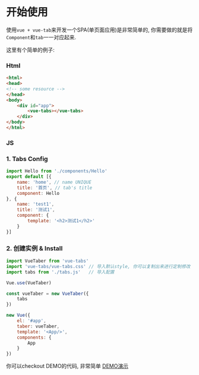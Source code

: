 # 开始使用

使用`vue + vue-tab`来开发一个SPA(单页面应用)是非常简单的, 你需要做的就是将`Component`和`tab`一一对应起来.

这里有个简单的例子:

### Html

``` html
<html>
<head>
<!-- some resource -->    
</head>
<body>
    <div id="app">
        <vue-tabs></vue-tabs>
    </div>
</body>
</html>
``` 

### JS

### 1. Tabs Config

``` js
import Hello from './components/Hello'
export default [{
    name: 'home', // name UNIQUE
    title: '首页', // tab's title
    component: Hello
}, {
    name: 'test1',
    title: '测试1',
    component: {
        template: '<h2>测试1</h2>'
    }
}]
```

### 2. 创建实例 & Install

```js
import VueTaber from 'vue-tabs'
import 'vue-tabs/vue-tabs.css' // 导入默认style, 你可以复制出来进行定制修改
import tabs from './tabs.js'   // 导入配置

Vue.use(VueTaber)

const vueTaber = new VueTaber({
    tabs
})

new Vue({
    el: '#app',
    taber: vueTaber,
    template: '<App/>',
    components: {
        App
    }
})
```

你可以checkout DEMO的代码, 非常简单 [DEMO演示](http://alexqdjay.oschina.io/vue-tab)


